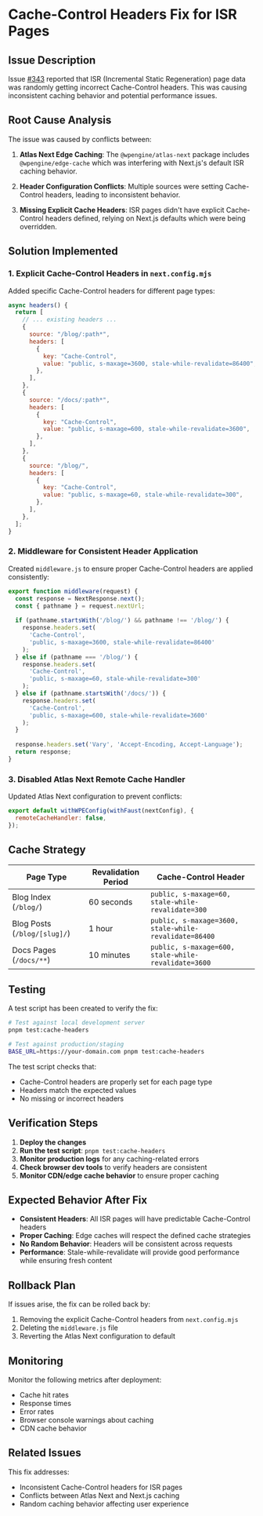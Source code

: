# Cache-Control Headers Fix for ISR Pages

## Issue Description

Issue [#343](https://github.com/wpengine/faustjs.org/issues/343) reported that ISR (Incremental Static Regeneration) page data was randomly getting incorrect Cache-Control headers. This was causing inconsistent caching behavior and potential performance issues.

## Root Cause Analysis

The issue was caused by conflicts between:

1. **Atlas Next Edge Caching**: The `@wpengine/atlas-next` package includes `@wpengine/edge-cache` which was interfering with Next.js's default ISR caching behavior.

2. **Header Configuration Conflicts**: Multiple sources were setting Cache-Control headers, leading to inconsistent behavior.

3. **Missing Explicit Cache Headers**: ISR pages didn't have explicit Cache-Control headers defined, relying on Next.js defaults which were being overridden.

## Solution Implemented

### 1. Explicit Cache-Control Headers in `next.config.mjs`

Added specific Cache-Control headers for different page types:

```javascript
async headers() {
  return [
    // ... existing headers ...
    {
      source: "/blog/:path*",
      headers: [
        {
          key: "Cache-Control",
          value: "public, s-maxage=3600, stale-while-revalidate=86400",
        },
      ],
    },
    {
      source: "/docs/:path*",
      headers: [
        {
          key: "Cache-Control",
          value: "public, s-maxage=600, stale-while-revalidate=3600",
        },
      ],
    },
    {
      source: "/blog/",
      headers: [
        {
          key: "Cache-Control",
          value: "public, s-maxage=60, stale-while-revalidate=300",
        },
      ],
    },
  ];
}
```

### 2. Middleware for Consistent Header Application

Created `middleware.js` to ensure proper Cache-Control headers are applied consistently:

```javascript
export function middleware(request) {
  const response = NextResponse.next();
  const { pathname } = request.nextUrl;
  
  if (pathname.startsWith('/blog/') && pathname !== '/blog/') {
    response.headers.set(
      'Cache-Control',
      'public, s-maxage=3600, stale-while-revalidate=86400'
    );
  } else if (pathname === '/blog/') {
    response.headers.set(
      'Cache-Control',
      'public, s-maxage=60, stale-while-revalidate=300'
    );
  } else if (pathname.startsWith('/docs/')) {
    response.headers.set(
      'Cache-Control',
      'public, s-maxage=600, stale-while-revalidate=3600'
    );
  }
  
  response.headers.set('Vary', 'Accept-Encoding, Accept-Language');
  return response;
}
```

### 3. Disabled Atlas Next Remote Cache Handler

Updated Atlas Next configuration to prevent conflicts:

```javascript
export default withWPEConfig(withFaust(nextConfig), {
  remoteCacheHandler: false,
});
```

## Cache Strategy

| Page Type | Revalidation Period | Cache-Control Header |
|-----------|-------------------|---------------------|
| Blog Index (`/blog/`) | 60 seconds | `public, s-maxage=60, stale-while-revalidate=300` |
| Blog Posts (`/blog/[slug]/`) | 1 hour | `public, s-maxage=3600, stale-while-revalidate=86400` |
| Docs Pages (`/docs/**`) | 10 minutes | `public, s-maxage=600, stale-while-revalidate=3600` |

## Testing

A test script has been created to verify the fix:

```bash
# Test against local development server
pnpm test:cache-headers

# Test against production/staging
BASE_URL=https://your-domain.com pnpm test:cache-headers
```

The test script checks that:
- Cache-Control headers are properly set for each page type
- Headers match the expected values
- No missing or incorrect headers

## Verification Steps

1. **Deploy the changes**
2. **Run the test script**: `pnpm test:cache-headers`
3. **Monitor production logs** for any caching-related errors
4. **Check browser dev tools** to verify headers are consistent
5. **Monitor CDN/edge cache behavior** to ensure proper caching

## Expected Behavior After Fix

- **Consistent Headers**: All ISR pages will have predictable Cache-Control headers
- **Proper Caching**: Edge caches will respect the defined cache strategies
- **No Random Behavior**: Headers will be consistent across requests
- **Performance**: Stale-while-revalidate will provide good performance while ensuring fresh content

## Rollback Plan

If issues arise, the fix can be rolled back by:

1. Removing the explicit Cache-Control headers from `next.config.mjs`
2. Deleting the `middleware.js` file
3. Reverting the Atlas Next configuration to default

## Monitoring

Monitor the following metrics after deployment:

- Cache hit rates
- Response times
- Error rates
- Browser console warnings about caching
- CDN cache behavior

## Related Issues

This fix addresses:
- Inconsistent Cache-Control headers for ISR pages
- Conflicts between Atlas Next and Next.js caching
- Random caching behavior affecting user experience